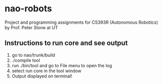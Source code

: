 nao-robots
==========

Project and programming assignments for CS393R (Autonomous Robotics) by Prof. Peter Stone at UT




Instructions to run core and see output
---------------------------------------
1. go to nao/trunk/build
2. ./compile tool
3. run ./bin/tool and go to File menu to open the log
4. select run core in the tool window
5. Output displayed on terminal!
